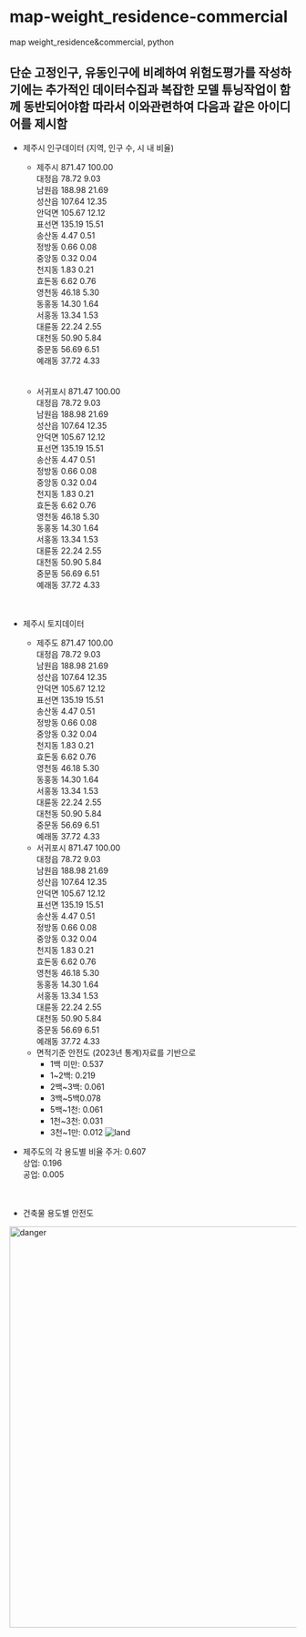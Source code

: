 # map-weight_residence-commercial
map weight_residence&amp;commercial, python

## 단순 고정인구, 유동인구에 비례하여 위험도평가를 작성하기에는 추가적인 데이터수집과 복잡한 모델 튜닝작업이 함께 동반되어야함 따라서 이와관련하여 다음과 같은 아이디어를 제시함

- 제주시 인구데이터 (지역, 인구 수, 시 내 비율)
  - 제주시	871.47	100.00 <br>
  대정읍	78.72	9.03 <br>
  남원읍	188.98	21.69 <br>
  성산읍	107.64	12.35 <br>
  안덕면	105.67	12.12 <br>
  표선면	135.19	15.51 <br>
  송산동	4.47	0.51 <br>
  정방동	0.66	0.08 <br>
  중앙동	0.32	0.04 <br>
  천지동	1.83	0.21 <br>
  효돈동	6.62	0.76 <br>
  영천동	46.18	5.30 <br>
  동홍동	14.30	1.64 <br>
  서홍동	13.34	1.53 <br>
  대륜동	22.24	2.55 <br>
  대천동	50.90	5.84 <br>
  중문동	56.69	6.51 <br>
  예래동	37.72	4.33 <br> <br> <br>
  - 서귀포시 871.47	100.00  <br>
  대정읍	78.72	9.03 <br>
  남원읍	188.98	21.69 <br>
  성산읍	107.64	12.35 <br>
  안덕면	105.67	12.12 <br>
  표선면	135.19	15.51 <br>
  송산동	4.47	0.51 <br>
  정방동	0.66	0.08 <br>
  중앙동	0.32	0.04 <br>
  천지동	1.83	0.21 <br>
  효돈동	6.62	0.76 <br>
  영천동	46.18	5.30 <br>
  동홍동	14.30	1.64 <br>
  서홍동	13.34	1.53 <br>
  대륜동	22.24	2.55 <br>
  대천동	50.90	5.84 <br>
  중문동	56.69	6.51 <br>
  예래동	37.72	4.33 <br> <br> <br>


- 제주시 토지데이터
  - 제주도	871.47	100.00 <br>
  대정읍	78.72	9.03 <br>
  남원읍	188.98	21.69 <br>
  성산읍	107.64	12.35 <br>
  안덕면	105.67	12.12 <br>
  표선면	135.19	15.51 <br>
  송산동	4.47	0.51 <br>
  정방동	0.66	0.08 <br>
  중앙동	0.32	0.04 <br>
  천지동	1.83	0.21 <br>
  효돈동	6.62	0.76 <br>
  영천동	46.18	5.30 <br>
  동홍동	14.30	1.64 <br>
  서홍동	13.34	1.53 <br>
  대륜동	22.24	2.55 <br>
  대천동	50.90	5.84 <br>
  중문동	56.69	6.51 <br>
  예래동	37.72	4.33  <br>
  - 서귀포시	871.47	100.00 <br>
  대정읍	78.72	9.03 <br>
  남원읍	188.98	21.69 <br>
  성산읍	107.64	12.35 <br>
  안덕면	105.67	12.12 <br>
  표선면	135.19	15.51 <br>
  송산동	4.47	0.51 <br>
  정방동	0.66	0.08 <br>
  중앙동	0.32	0.04 <br>
  천지동	1.83	0.21 <br>
  효돈동	6.62	0.76 <br>
  영천동	46.18	5.30 <br>
  동홍동	14.30	1.64 <br>
  서홍동	13.34	1.53 <br>
  대륜동	22.24	2.55 <br>
  대천동	50.90	5.84 <br>
  중문동	56.69	6.51 <br>
  예래동	37.72	4.33 <br>
  - 면적기준 안전도
    (2023년 통계)자료를 기반으로
    - 1백 미만: 0.537
    - 1~2백:  0.219
    - 2백~3백: 0.061
    - 3백~5백0.078
    - 5백~1천: 0.061
    - 1천~3천: 0.031
    - 3천~1만: 0.012
    ![land](https://github.com/user-attachments/assets/a282c6de-0785-4d46-bb70-32628cb751a0)



- 제주도의 각 용도별 비율
주거: 0.607 <br>
상업: 0.196 <br>
공업: 0.005 <br> <br> <br>

- 건축물 용도별 안전도
<img width="705" alt="danger" src="https://github.com/user-attachments/assets/e4984b10-20eb-485e-bb28-91ebe5667473">

